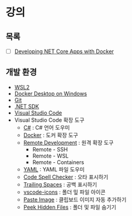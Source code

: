# 강의

## 목록
- [ ] [Developing NET Core Apps with Docker](./Developing_NET_Core_Apps_with_Docker/)

## 개발 환경
- [WSL2](https://docs.microsoft.com/ko-kr/windows/wsl/install)
- [Docker Desktop on Windows](https://docs.docker.com/desktop/windows/install/)
- [Git](https://git-scm.com/)
- [.NET SDK](https://dotnet.microsoft.com/en-us/download/visual-studio-sdks)
- [Visual Studio Code](https://code.visualstudio.com/)
- Visual Studio Code 확장 도구
  - [C#](https://marketplace.visualstudio.com/items?itemName=ms-dotnettools.csharp) : C# 언어 도우미
  - [Docker](https://marketplace.visualstudio.com/items?itemName=ms-azuretools.vscode-docker) : 도커 확장 도구
  - [Remote Development](https://marketplace.visualstudio.com/items?itemName=ms-vscode-remote.vscode-remote-extensionpack) : 원격 확장 도구
    - Remote - SSH
    - Remote - WSL
    - Remote - Containers
  - [YAML](https://docs.docker.com/desktop/windows/install/) : YAML 파일 도우미
  - [Code Spell Checker](https://marketplace.visualstudio.com/items?itemName=streetsidesoftware.code-spell-checker) : 오타 표시하기
  - [Trailing Spaces](https://marketplace.visualstudio.com/items?itemName=shardulm94.trailing-spaces) : 공백 표시하기
  - [vscode-icons](https://marketplace.visualstudio.com/items?itemName=vscode-icons-team.vscode-icons) : 폴더 밒 파일 아이콘
  - [Paste Image](https://marketplace.visualstudio.com/items?itemName=mushan.vscode-paste-image) : 클립보드 이미지 자동 추가하기
  - [Peek Hidden Files](https://marketplace.visualstudio.com/items?itemName=adrianwilczynski.toggle-hidden) : 폴더 및 파일 숨기기
